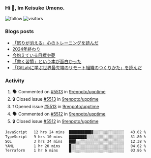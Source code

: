 ### Hi 👋, Im Keisuke Umeno.

<!--
**9renpoto/9renpoto** is a ✨ _special_ ✨ repository because its `README.md` (this file) appears on your GitHub profile.

Here are some ideas to get you started:

- 🔭 I’m currently working on ...
- 🌱 I’m currently learning ...
- 👯 I’m looking to collaborate on ...
- 🤔 I’m looking for help with ...
- 💬 Ask me about ...
- 📫 How to reach me: ...
- 😄 Pronouns: ...
- ⚡ Fun fact: ...
-->

![follow](https://img.shields.io/github/followers/9renpoto?label=Follow&style=social)
![visitors](https://komarev.com/ghpvc/?username=9renpoto&label=Profile%20views&color=0e75b6&style=flat)

### Blogs posts

<!-- BLOG-POST-LIST:START -->
- [「怒りが消える」心のトレーニングを読んだ](https://9renpoto.win/entry/2025/02/01/anger-management)
- [2024年終わり](https://9renpoto.win/entry/2024/12/31/2024-end)
- [今抱えている目標や夢](https://9renpoto.win/entry/2024/12/02/objective)
- [「書く習慣」という本が面白かった](https://9renpoto.win/entry/2024/11/11/leave_a_feeling_sad)
- [「GitLabに学ぶ世界最先端のリモート組織のつくりかた」を読んだ](https://9renpoto.win/entry/2024/09/10/remote_organization)
<!-- BLOG-POST-LIST:END -->

### Activity

<!--START_SECTION:activity-->
1. 🗣 Commented on [#5513](https://github.com/9renpoto/upptime/issues/5513#issuecomment-2672710178) in [9renpoto/upptime](https://github.com/9renpoto/upptime)
2. 🔒 Closed issue [#5513](https://github.com/9renpoto/upptime/issues/5513) in [9renpoto/upptime](https://github.com/9renpoto/upptime)
3. ❗ Opened issue [#5513](https://github.com/9renpoto/upptime/issues/5513) in [9renpoto/upptime](https://github.com/9renpoto/upptime)
4. 🗣 Commented on [#5512](https://github.com/9renpoto/upptime/issues/5512#issuecomment-2672646186) in [9renpoto/upptime](https://github.com/9renpoto/upptime)
5. 🔒 Closed issue [#5512](https://github.com/9renpoto/upptime/issues/5512) in [9renpoto/upptime](https://github.com/9renpoto/upptime)
<!--END_SECTION:activity-->

<!--START_SECTION:waka-->

```txt
JavaScript   12 hrs 24 mins  ██████████▓░░░░░░░░░░░░░░   43.02 %
TypeScript   9 hrs 10 mins   ████████░░░░░░░░░░░░░░░░░   31.80 %
SQL          3 hrs 34 mins   ███░░░░░░░░░░░░░░░░░░░░░░   12.38 %
YAML         1 hr 20 mins    █░░░░░░░░░░░░░░░░░░░░░░░░   04.62 %
Terraform    1 hr 6 mins     █░░░░░░░░░░░░░░░░░░░░░░░░   03.86 %
```

<!--END_SECTION:waka-->
